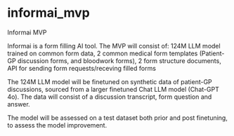 # informai_mvp
Informai MVP

Informai is a form filling AI tool. 
The MVP will consist of:
  124M LLM model trained on common form data, 
  2 common medical form templates (Patient-GP discussion forms, and bloodwork forms),
  2 form structure documents,
  API for sending form requests/receving filled forms

The 124M LLM model will be finetuned on synthetic data of patient-GP discussions, sourced from a larger finetuned Chat LLM model (Chat-GPT 4o). The data will consist of a discussion transcript, form question and answer. 

The model will be assessed on a test dataset both prior and post finetuning, to assess the model improvement. 

